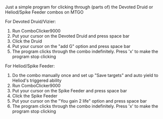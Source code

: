 Just a simple program for clicking through (parts of) the Devoted Druid or Heliod/Spike Feeder combos on MTGO

For Devoted Druid/Vizier:
1) Run ComboClicker9000
2) Put your cursor on the Devoted Druid and press space bar
3) Click the Druid
4) Put your cursor on the "add G" option and press space bar
5) The program clicks through the combo indefinitely. Press 'x' to make the program stop clicking

For Heliod/Spike Feeder:
1) Do the combo manually once and set up "Save targets" and auto yield to Heliod's triggered ability
1) Run ComboClicker9000
2) Put your cursor on the Spike Feeder and press space bar
3) Click the Spike Feeder
4) Put your cursor on the "You gain 2 life" option and press space bar
5) The program clicks through the combo indefinitely. Press 'x' to make the program stop clicking
